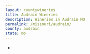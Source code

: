 ```yaml
---
layout: countywineries
title: Audrain Wineries
description: Wineries in Audrain MO
permalink: /missouri/audrain/
county: audrain
state: mo
---
```

-
